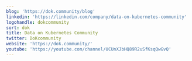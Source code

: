 ```yaml
---
blog: 'https://dok.community/blog'
linkedin: 'https://linkedin.com/company/data-on-kubernetes-community'
logohandle: dokcommunity
sort: dok
title: Data on Kubernetes Community
twitter: DoKcommunity
website: 'https://dok.community/'
youtube: 'https://youtube.com/channel/UCUnXJbHQ89R2uSfKsqQwGvQ'
---
```


